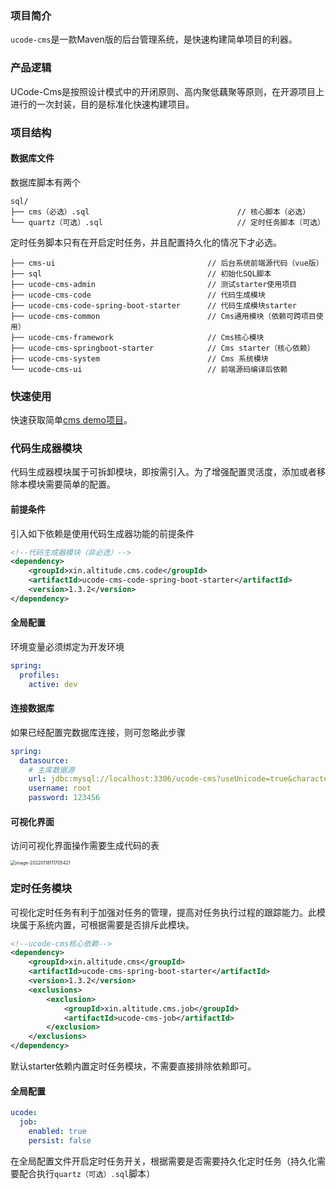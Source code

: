 ### 项目简介

`ucode-cms`是一款Maven版的后台管理系统，是快速构建简单项目的利器。

### 产品逻辑
UCode-Cms是按照设计模式中的开闭原则、高内聚低藕聚等原则，在开源项目上进行的一次封装，目的是标准化快速构建项目。


### 项目结构
#### 数据库文件
数据库脚本有两个
```text
sql/
├── cms（必选）.sql                                 // 核心脚本（必选）     
└── quartz（可选）.sql                              // 定时任务脚本（可选）
```
定时任务脚本只有在开启定时任务，并且配置持久化的情况下才必选。
```text
├── cms-ui                                  // 后台系统前端源代码（vue版）
├── sql                                     // 初始化SQL脚本
├── ucode-cms-admin                         // 测试starter使用项目
├── ucode-cms-code                          // 代码生成模块
├── ucode-cms-code-spring-boot-starter      // 代码生成模块starter
├── ucode-cms-common                        // Cms通用模块（依赖可跨项目使用）
├── ucode-cms-framework                     // Cms核心模块
├── ucode-cms-springboot-starter            // Cms starter（核心依赖）
├── ucode-cms-system                        // Cms 系统模块
└── ucode-cms-ui                            // 前端源码编译后依赖
```

### 快速使用

快速获取简单[cms demo项目](https://gitee.com/decsa/demo-cms)。

### 代码生成器模块
代码生成器模块属于可拆卸模块，即按需引入。为了增强配置灵活度，添加或者移除本模块需要简单的配置。
#### 前提条件
引入如下依赖是使用代码生成器功能的前提条件
```xml
<!--代码生成器模块（非必选）-->
<dependency>
    <groupId>xin.altitude.cms.code</groupId>
    <artifactId>ucode-cms-code-spring-boot-starter</artifactId>
    <version>1.3.2</version>
</dependency>
```
#### 全局配置
环境变量必须绑定为开发环境
```yml
spring:
  profiles:
    active: dev
```
#### 连接数据库
如果已经配置完数据库连接，则可忽略此步骤
```yml
spring:
  datasource:
    # 主库数据源
    url: jdbc:mysql://localhost:3306/ucode-cms?useUnicode=true&characterEncoding=utf8&zeroDateTimeBehavior=convertToNull&useSSL=true&serverTimezone=GMT%2B8
    username: root
    password: 123456
```

#### 可视化界面

访问可视化界面操作需要生成代码的表

<img src="https://www.altitude.xin/typora/image-20220118111705421.png" alt="image-20220118111705421" style="zoom:50%;" />

### 定时任务模块
可视化定时任务有利于加强对任务的管理，提高对任务执行过程的跟踪能力。此模块属于系统内置，可根据需要是否排斥此模块。
```xml
<!--ucode-cms核心依赖-->
<dependency>
    <groupId>xin.altitude.cms</groupId>
    <artifactId>ucode-cms-spring-boot-starter</artifactId>
    <version>1.3.2</version>
    <exclusions>
        <exclusion>
            <groupId>xin.altitude.cms.job</groupId>
            <artifactId>ucode-cms-job</artifactId>
        </exclusion>
    </exclusions>
</dependency>
```
默认starter依赖内置定时任务模块，不需要直接排除依赖即可。
#### 全局配置
```yml
ucode:
  job:
    enabled: true
    persist: false
```
在全局配置文件开启定时任务开关，根据需要是否需要持久化定时任务（持久化需要配合执行`quartz（可选）.sql`脚本）